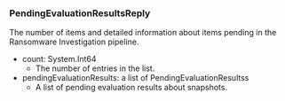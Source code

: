 ### PendingEvaluationResultsReply
The number of items and detailed information about items pending in the Ransomware Investigation pipeline.

- count: System.Int64
  - The number of entries in the list.
- pendingEvaluationResults: a list of PendingEvaluationResultss
  - A list of pending evaluation results about snapshots.
